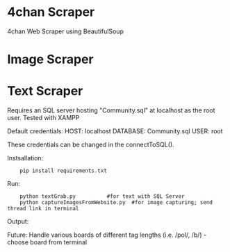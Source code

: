 # 4chan Scraper

4chan Web Scraper using BeautifulSoup

# Image Scraper

# Text Scraper
Requires an SQL server hosting "Community.sql" at localhost as the root user. Tested with XAMPP

Default credentials:
	HOST: localhost
	DATABASE: Community.sql
	USER: root

These credentials can be changed in the connectToSQL().

Instsallation:
~~~~~~~~~~~~~~~~~~~~~~~~~~~~~~~~~~~~~~~~~~~~~~~~~~~~~~~~~~~~~~~~~~~~~~~~~~
	pip install requirements.txt
~~~~~~~~~~~~~~~~~~~~~~~~~~~~~~~~~~~~~~~~~~~~~~~~~~~~~~~~~~~~~~~~~~~~~~~~~~
Run:
~~~~~~~~~~~~~~~~~~~~~~~~~~~~~~~~~~~~~~~~~~~~~~~~~~~~~~~~~~~~~~~~~~~~~~~~~~
	python textGrab.py 			#for text with SQL Server
	python captureImagesFromWebsite.py 	#for image capturing; send thread link in terminal
~~~~~~~~~~~~~~~~~~~~~~~~~~~~~~~~~~~~~~~~~~~~~~~~~~~~~~~~~~~~~~~~~~~~~~~~~~
Output:

Future:
	Handle various boards of different tag lengths (i.e. /pol/, /b/)
		-choose board from terminal
